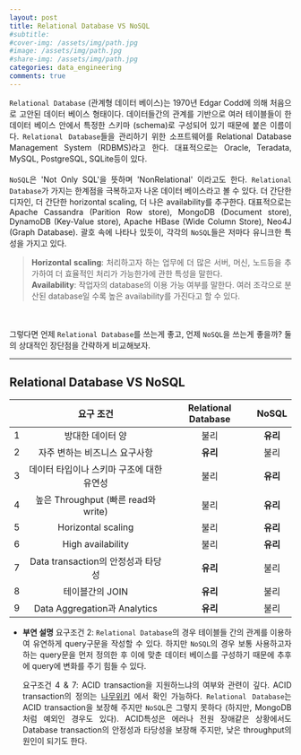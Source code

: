 ```yaml
---
layout: post
title: Relational Database VS NoSQL
#subtitle: 
#cover-img: /assets/img/path.jpg
#image: /assets/img/path.jpg
#share-img: /assets/img/path.jpg
categories: data_engineering
comments: true
---
```

<style>
	* {
	text-align: justify}
</style>

`Relational Database` (관계형 데이터 베이스)는 1970년 Edgar Codd에 의해 처음으로 고안된 데이터 베이스 형태이다. 데이터들간의 관계를 기반으로 여러 테이블들이 한 데이터 베이스 안에서 특정한 스키마 (schema)로 구성되어 있기 때문에 붙은 이름이다. `Relational Database`들을 관리하기 위한 소프트웨어를 Relational Database Management System (RDBMS)라고 한다. 대표적으로는 Oracle, Teradata, MySQL, PostgreSQL, SQLite등이 있다.
<br><br>
`NoSQL`은 'Not Only SQL'을 뜻하며 'NonRelational' 이라고도 한다. `Relational Database`가 가지는 한계점을 극복하고자 나온 데이터 베이스라고 볼 수 있다. 더 간단한 디자인, 더 간단한 horizontal scaling, 더 나은 availability를 추구한다. 대표적으로는 Apache Cassandra (Parition Row store), MongoDB (Document store), DynamoDB (Key-Value store), Apache HBase (Wide Column Store), Neo4J (Graph Database). 괄호 속에 나타나 있듯이, 각각의 `NoSQL`들은 저마다 유니크한 특성을 가지고 있다.

> **Horizontal scaling**: 처리하고자 하는 업무에 더 많은 서버, 머신, 노드등을 추가하여 더 효율적인 처리가 가능한가에 관한 특성을 말한다.  
> **Availability**: 작업자의 database의 이용 가능 여부를 말한다. 여러 조각으로 분산된 database일 수록 높은 availability를 가진다고 할 수 있다.

<br><br>
그렇다면 언제 `Relational Database`를 쓰는게 좋고, 언제 `NoSQL`을 쓰는게 좋을까? 둘의 상대적인 장단점을 간략하게 비교해보자.

******

## Relational Database VS NoSQL

|| **요구 조건** | **Relational Database** | **NoSQL** |
|:--------:|:--------:|:---------:|:---------------:|
|1|방대한 데이터 양|불리|**유리**|
|2|자주 변하는 비즈니스 요구사항|**유리**| 불리|
|3|데이터 타입이나 스키마 구조에 대한 유연성|불리|**유리**|
|4|높은 Throughput (빠른 read와 write)|불리|**유리**|
|5|Horizontal scaling|불리|**유리**|
|6|High availability|불리|**유리**|
|7|Data transaction의 안정성과 타당성|**유리**|불리|
|8|테이블간의 JOIN|**유리**|불리|
|9|Data Aggregation과 Analytics|**유리**|불리|

- **부연 설명**
	요구조건 2: `Relational Database`의 경우 테이블들 간의 관계를 이용하여 유연하게 query구문을 작성할 수 있다. 하지만 `NoSQL`의 경우 보통 사용하고자 하는 query문을 먼저 정의한 후 이에 맞춘 데이터 베이스를 구성하기 때문에 추후에 query에 변화를 주기 힘들 수 있다. 

	요구조건 4 & 7: ACID transaction을 지원하느냐의 여부와 관련이 깊다. ACID transaction의 정의는 [나무위키](https://namu.wiki/w/Acid) 에서 확인 가능하다. `Relational Database`는 ACID transaction을 보장해 주지만 `NoSQL`은 그렇지 못하다 (하지만, MongoDB처럼 예외인 경우도 있다). ACID특성은 에러나 전원 장애같은 상황에서도 Database transaction의 안정성과 타당성을 보장해 주지만, 낮은 throughput의 원인이 되기도 한다.



